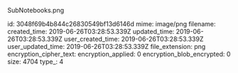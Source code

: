 SubNotebooks.png

id: 3048f69b4b844c26830549bf13d6146d
mime: image/png
filename: 
created_time: 2019-06-26T03:28:53.339Z
updated_time: 2019-06-26T03:28:53.339Z
user_created_time: 2019-06-26T03:28:53.339Z
user_updated_time: 2019-06-26T03:28:53.339Z
file_extension: png
encryption_cipher_text: 
encryption_applied: 0
encryption_blob_encrypted: 0
size: 4704
type_: 4